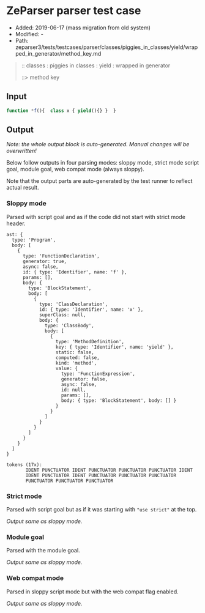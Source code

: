 # ZeParser parser test case

- Added: 2019-06-17 (mass migration from old system)
- Modified: -
- Path: zeparser3/tests/testcases/parser/classes/piggies_in_classes/yield/wrapped_in_generator/method_key.md

> :: classes : piggies in classes : yield : wrapped in generator
>
> ::> method key

## Input

`````js
function *f(){  class x { yield(){} }  }
`````

## Output

_Note: the whole output block is auto-generated. Manual changes will be overwritten!_

Below follow outputs in four parsing modes: sloppy mode, strict mode script goal, module goal, web compat mode (always sloppy).

Note that the output parts are auto-generated by the test runner to reflect actual result.

### Sloppy mode

Parsed with script goal and as if the code did not start with strict mode header.

`````
ast: {
  type: 'Program',
  body: [
    {
      type: 'FunctionDeclaration',
      generator: true,
      async: false,
      id: { type: 'Identifier', name: 'f' },
      params: [],
      body: {
        type: 'BlockStatement',
        body: [
          {
            type: 'ClassDeclaration',
            id: { type: 'Identifier', name: 'x' },
            superClass: null,
            body: {
              type: 'ClassBody',
              body: [
                {
                  type: 'MethodDefinition',
                  key: { type: 'Identifier', name: 'yield' },
                  static: false,
                  computed: false,
                  kind: 'method',
                  value: {
                    type: 'FunctionExpression',
                    generator: false,
                    async: false,
                    id: null,
                    params: [],
                    body: { type: 'BlockStatement', body: [] }
                  }
                }
              ]
            }
          }
        ]
      }
    }
  ]
}

tokens (17x):
       IDENT PUNCTUATOR IDENT PUNCTUATOR PUNCTUATOR PUNCTUATOR IDENT
       IDENT PUNCTUATOR IDENT PUNCTUATOR PUNCTUATOR PUNCTUATOR
       PUNCTUATOR PUNCTUATOR PUNCTUATOR
`````

### Strict mode

Parsed with script goal but as if it was starting with `"use strict"` at the top.

_Output same as sloppy mode._

### Module goal

Parsed with the module goal.

_Output same as sloppy mode._

### Web compat mode

Parsed in sloppy script mode but with the web compat flag enabled.

_Output same as sloppy mode._
